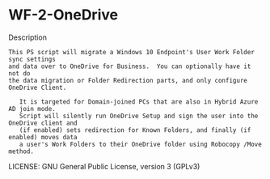 # WF-2-OneDrive

Description 
	
	This PS script will migrate a Windows 10 Endpoint's User Work Folder sync settings
	and data over to OneDrive for Business.  You can optionally have it not do
	the data migration or Folder Redirection parts, and only configure OneDrive Client.
       
       It is targeted for Domain-joined PCs that are also in Hybrid Azure AD join mode.  
       Script will silently run OneDrive Setup and sign the user into the OneDrive client and
       (if enabled) sets redirection for Known Folders, and finally (if enabled) moves data 
       a user's Work Folders to their OneDrive folder using Robocopy /Move method.
       
LICENSE: GNU General Public License, version 3 (GPLv3) 

